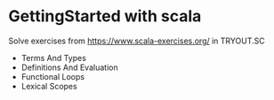 # GettingStarted with scala
Solve exercises from https://www.scala-exercises.org/ in TRYOUT.SC
* Terms And Types
* Definitions And Evaluation
* Functional Loops
* Lexical Scopes
